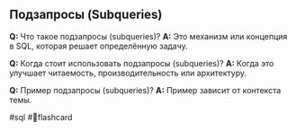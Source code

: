 ## Подзапросы (Subqueries)

**Q:** Что такое подзапросы (subqueries)?
**A:** Это механизм или концепция в SQL, которая решает определённую задачу.

**Q:** Когда стоит использовать подзапросы (subqueries)?
**A:** Когда это улучшает читаемость, производительность или архитектуру.

**Q:** Пример подзапросы (subqueries)?
**A:** Пример зависит от контекста темы.

#sql #🧠flashcard
